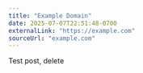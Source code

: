 ```yaml
---
title: "Example Domain"
date: 2025-07-07T22:51:48-0700
externalLink: "https://example.com"
sourceUrl: "example.com"
--- 
```


Test post, delete